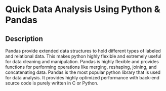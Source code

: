 <h1>Quick Data Analysis Using Python & Pandas</h1>



<h2>Description</h2>
Pandas provide extended data structures to hold different types of labeled and relational data. This makes python highly flexible and extremely useful for data cleaning and manipulation. Pandas is highly flexible and provides functions for performing operations like merging, reshaping, joining, and concatenating data.
Pandas is the most popular python library that is used for data analysis. It provides highly optimized performance with back-end source code is purely written in C or Python.
<br />



<!--
 ```diff
- text in red
+ text in green
! text in orange
# text in gray
@@ text in purple (and bold)@@
```
--!>
